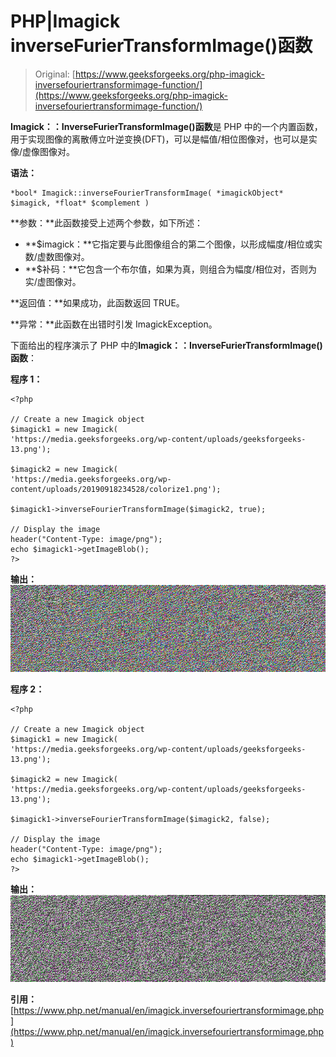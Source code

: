 # PHP|Imagick inverseFurierTransformImage()函数

> Original: [https://www.geeksforgeeks.org/php-imagick-inversefouriertransformimage-function/](https://www.geeksforgeeks.org/php-imagick-inversefouriertransformimage-function/)

**Imagick：：InverseFurierTransformImage()函数**是 PHP 中的一个内置函数，用于实现图像的离散傅立叶逆变换(DFT)，可以是幅值/相位图像对，也可以是实像/虚像图像对。

**语法：**

```
*bool* Imagick::inverseFourierTransformImage( *imagickObject* $imagick, *float* $complement )
```

**参数：**此函数接受上述两个参数，如下所述：

*   **$imagick：**它指定要与此图像组合的第二个图像，以形成幅度/相位或实数/虚数图像对。
*   **$补码：**它包含一个布尔值，如果为真，则组合为幅度/相位对，否则为实/虚图像对。

**返回值：**如果成功，此函数返回 TRUE。

**异常：**此函数在出错时引发 ImagickException。

下面给出的程序演示了 PHP 中的**Imagick：：InverseFurierTransformImage()函数**：

**程序 1：**

```
<?php

// Create a new Imagick object
$imagick1 = new Imagick(
'https://media.geeksforgeeks.org/wp-content/uploads/geeksforgeeks-13.png');

$imagick2 = new Imagick(
'https://media.geeksforgeeks.org/wp-content/uploads/20190918234528/colorize1.png');

$imagick1->inverseFourierTransformImage($imagick2, true);

// Display the image
header("Content-Type: image/png");
echo $imagick1->getImageBlob();
?>
```

**输出：**
![](img/c7e48dc8cbd5281df1a057c22e4acdeb.png)

**程序 2：**

```
<?php

// Create a new Imagick object
$imagick1 = new Imagick(
'https://media.geeksforgeeks.org/wp-content/uploads/geeksforgeeks-13.png');

$imagick2 = new Imagick(
'https://media.geeksforgeeks.org/wp-content/uploads/geeksforgeeks-13.png');

$imagick1->inverseFourierTransformImage($imagick2, false);

// Display the image
header("Content-Type: image/png");
echo $imagick1->getImageBlob();
?>
```

**输出：**
![](img/8561c0d03bfa95b37a8b3009871cd017.png)

**引用：**[https://www.php.net/manual/en/imagick.inversefouriertransformimage.php](https://www.php.net/manual/en/imagick.inversefouriertransformimage.php)